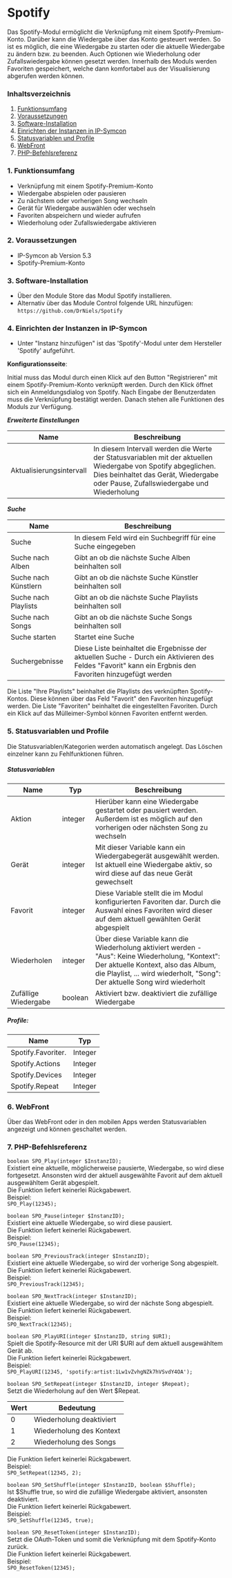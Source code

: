 # Spotify
Das Spotify-Modul ermöglicht die Verknüpfung mit einem Spotify-Premium-Konto. Darüber kann die Wiedergabe über das Konto gesteuert werden. So ist es möglich, die eine Wiedergabe zu starten oder die aktuelle Wiedergabe zu ändern bzw. zu beenden. Auch Optionen wie Wiederholung oder Zufallswiedergabe können gesetzt werden.
Innerhalb des Moduls werden Favoriten gespeichert, welche dann komfortabel aus der Visualisierung abgerufen werden können.

### Inhaltsverzeichnis

1. [Funktionsumfang](#1-funktionsumfang)
2. [Voraussetzungen](#2-voraussetzungen)
3. [Software-Installation](#3-software-installation)
4. [Einrichten der Instanzen in IP-Symcon](#4-einrichten-der-instanzen-in-ip-symcon)
5. [Statusvariablen und Profile](#5-statusvariablen-und-profile)
6. [WebFront](#6-webfront)
7. [PHP-Befehlsreferenz](#7-php-befehlsreferenz)

### 1. Funktionsumfang

* Verknüpfung mit einem Spotify-Premium-Konto
* Wiedergabe abspielen oder pausieren
* Zu nächstem oder vorherigen Song wechseln
* Gerät für Wiedergabe auswählen oder wechseln
* Favoriten abspeichern und wieder aufrufen
* Wiederholung oder Zufallswiedergabe aktivieren

### 2. Voraussetzungen

- IP-Symcon ab Version 5.3
- Spotify-Premium-Konto

### 3. Software-Installation

* Über den Module Store das Modul Spotify installieren.
* Alternativ über das Module Control folgende URL hinzufügen:
`https://github.com/DrNiels/Spotify`  

### 4. Einrichten der Instanzen in IP-Symcon

- Unter "Instanz hinzufügen" ist das 'Spotify'-Modul unter dem Hersteller 'Spotify' aufgeführt.  

__Konfigurationsseite__:

Initial muss das Modul durch einen Klick auf den Button "Registrieren" mit einem Spotify-Premium-Konto verknüpft werden. Durch den Klick öffnet sich ein Anmeldungsdialog von Spotify. Nach Eingabe der Benutzerdaten muss die Verknüpfung bestätigt werden. Danach stehen alle Funktionen des Moduls zur Verfügung.


___Erweiterte Einstellungen___

Name                     | Beschreibung
------------------------ | ---------------------------------
Aktualisierungsintervall | In diesem Intervall werden die Werte der Statusvariablen mit der aktuellen Wiedergabe von Spotify abgeglichen. Dies beinhaltet das Gerät, Wiedergabe oder Pause, Zufallswiedergabe und Wiederholung

___Suche___

Name                     | Beschreibung
------------------------ | ---------------------------------
Suche                    | In diesem Feld wird ein Suchbegriff für eine Suche eingegeben
Suche nach Alben         | Gibt an ob die nächste Suche Alben beinhalten soll
Suche nach Künstlern     | Gibt an ob die nächste Suche Künstler beinhalten soll
Suche nach Playlists     | Gibt an ob die nächste Suche Playlists beinhalten soll
Suche nach Songs         | Gibt an ob die nächste Suche Songs beinhalten soll
Suche starten            | Startet eine Suche
Suchergebnisse           | Diese Liste beinhaltet die Ergebnisse der aktuellen Suche - Durch ein Aktivieren des Feldes "Favorit" kann ein Ergbnis den Favoriten hinzugefügt werden

Die Liste "Ihre Playlists" beinhaltet die Playlists des verknüpften Spotify-Kontos. Diese können über das Feld "Favorit" den Favoriten hinzugefügt werden. Die Liste "Favoriten" beinhaltet die eingestellten Favoriten. Durch ein Klick auf das Mülleimer-Symbol können Favoriten entfernt werden.

### 5. Statusvariablen und Profile

Die Statusvariablen/Kategorien werden automatisch angelegt. Das Löschen einzelner kann zu Fehlfunktionen führen.

##### Statusvariablen

Name                 | Typ     | Beschreibung
-------------------- | ------- | ----------------
Aktion               | integer | Hierüber kann eine Wiedergabe gestartet oder pausiert werden. Außerdem ist es möglich auf den vorherigen oder nächsten Song zu wechseln
Gerät                | integer | Mit dieser Variable kann ein Wiedergabegerät ausgewählt werden. Ist aktuell eine Wiedergabe aktiv, so wird diese auf das neue Gerät gewechselt
Favorit              | integer | Diese Variable stellt die im Modul konfigurierten Favoriten dar. Durch die Auswahl eines Favoriten wird dieser auf dem aktuell gewählten Gerät abgespielt
Wiederholen          | integer | Über diese Variable kann die Wiederholung aktiviert werden - "Aus": Keine Wiederholung, "Kontext": Der aktuelle Kontext, also das Album, die Playlist, ... wird wiederholt, "Song": Der aktuelle Song wird wiederholt
Zufällige Wiedergabe | boolean | Aktiviert bzw. deaktiviert die zufällige Wiedergabe

##### Profile:

Name                          | Typ
----------------------------- | ------- 
Spotify.Favoriter.<InstanzID> | Integer
Spotify.Actions               | Integer
Spotify.Devices               | Integer
Spotify.Repeat                | Integer

### 6. WebFront

Über das WebFront oder in den mobilen Apps werden Statusvariablen angezeigt und können geschaltet werden.

### 7. PHP-Befehlsreferenz

`boolean SPO_Play(integer $InstanzID);`  
Existiert eine aktuelle, möglicherweise pausierte, Wiedergabe, so wird diese fortgesetzt. Ansonsten wird der aktuell ausgewählte Favorit auf dem aktuell ausgewähltem Gerät abgespielt.  
Die Funktion liefert keinerlei Rückgabewert.  
Beispiel:  
`SPO_Play(12345);`

`boolean SPO_Pause(integer $InstanzID);`  
Existiert eine aktuelle Wiedergabe, so wird diese pausiert.  
Die Funktion liefert keinerlei Rückgabewert.  
Beispiel:  
`SPO_Pause(12345);`

`boolean SPO_PreviousTrack(integer $InstanzID);`  
Existiert eine aktuelle Wiedergabe, so wird der vorherige Song abgespielt.  
Die Funktion liefert keinerlei Rückgabewert.  
Beispiel:  
`SPO_PreviousTrack(12345);`

`boolean SPO_NextTrack(integer $InstanzID);`  
Existiert eine aktuelle Wiedergabe, so wird der nächste Song abgespielt.  
Die Funktion liefert keinerlei Rückgabewert.  
Beispiel:  
`SPO_NextTrack(12345);`

`boolean SPO_PlayURI(integer $InstanzID, string $URI);`  
Spielt die Spotify-Resource mit der URI $URI auf dem aktuell ausgewähltem Gerät ab.  
Die Funktion liefert keinerlei Rückgabewert.  
Beispiel:  
`SPO_PlayURI(12345, 'spotify:artist:1Lw1vZvhgNZk7hVSvdY4OA');`

`boolean SPO_SetRepeat(integer $InstanzID, integer $Repeat);`  
Setzt die Wiederholung auf den Wert $Repeat.  

Wert | Bedeutung
---- | ---------
0    | Wiederholung deaktiviert
1    | Wiederholung des Kontext
2    | Wiederholung des Songs

Die Funktion liefert keinerlei Rückgabewert.  
Beispiel:  
`SPO_SetRepeat(12345, 2);`

`boolean SPO_SetShuffle(integer $InstanzID, boolean $Shuffle);`  
Ist $Shuffle true, so wird die zufällige Wiedergabe aktiviert, ansonsten deaktiviert.  
Die Funktion liefert keinerlei Rückgabewert.  
Beispiel:  
`SPO_SetShuffle(12345, true);`

`boolean SPO_ResetToken(integer $InstanzID);`  
Setzt die OAuth-Token und somit die Verknüpfung mit dem Spotify-Konto zurück.  
Die Funktion liefert keinerlei Rückgabewert.  
Beispiel:  
`SPO_ResetToken(12345);`
